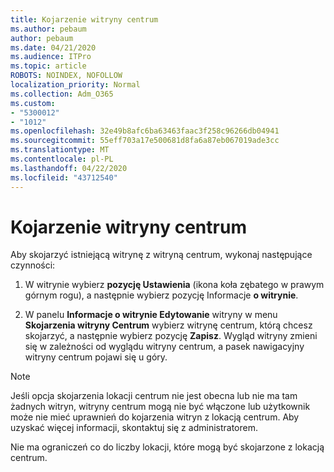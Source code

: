 ```yaml
---
title: Kojarzenie witryny centrum
ms.author: pebaum
author: pebaum
ms.date: 04/21/2020
ms.audience: ITPro
ms.topic: article
ROBOTS: NOINDEX, NOFOLLOW
localization_priority: Normal
ms.collection: Adm_O365
ms.custom:
- "5300012"
- "1012"
ms.openlocfilehash: 32e49b8afc6ba63463faac3f258c96266db04941
ms.sourcegitcommit: 55eff703a17e500681d8fa6a87eb067019ade3cc
ms.translationtype: MT
ms.contentlocale: pl-PL
ms.lasthandoff: 04/22/2020
ms.locfileid: "43712540"
---
```

# <a name="associate-a-hub-site"></a>Kojarzenie witryny centrum

Aby skojarzyć istniejącą witrynę z witryną centrum, wykonaj następujące czynności:
  
1. W witrynie wybierz **pozycję Ustawienia** (ikona koła zębatego w prawym górnym rogu), a następnie wybierz pozycję Informacje **o witrynie**.

2. W panelu **Informacje o witrynie Edytowanie** witryny w menu **Skojarzenia witryny Centrum** wybierz witrynę centrum, którą chcesz skojarzyć, a następnie wybierz pozycję **Zapisz**. Wygląd witryny zmieni się w zależności od wyglądu witryny centrum, a pasek nawigacyjny witryny centrum pojawi się u góry.

 > [!Note]
>Jeśli opcja skojarzenia lokacji centrum nie jest obecna lub nie ma tam żadnych witryn, witryny centrum mogą nie być włączone lub użytkownik może nie mieć uprawnień do kojarzenia witryn z lokacją centrum. Aby uzyskać więcej informacji, skontaktuj się z administratorem.
>
>Nie ma ograniczeń co do liczby lokacji, które mogą być skojarzone z lokacją centrum.
  